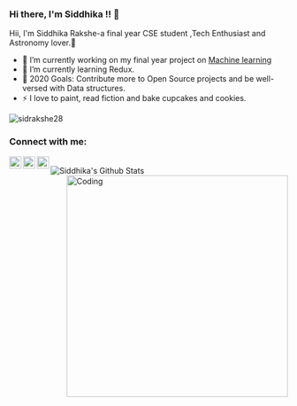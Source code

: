 ### Hi there, I'm Siddhika !! 👋

 Hii, I'm Siddhika Rakshe-a final year CSE student ,Tech Enthusiast and Astronomy lover.🌻
- 🔭 I’m currently working on my final year project on [Machine learning](https://github.com/sidrakshe28/Major-project-Sem-7)
- 🌱 I’m currently learning Redux.
- 🥅 2020 Goals: Contribute more to Open Source projects and be well-versed with Data structures.
- ⚡ I love to paint, read fiction and bake cupcakes and cookies.

<p align="left"> <img src="https://komarev.com/ghpvc/?username=sidrakshe28&label=Profile%20views&color=129e00&style=plastic" alt="sidrakshe28" /> </p>




### Connect with me:


[<img align="left" alt="sidrakshe28 | Twitter" width="22px" src="https://cdn.jsdelivr.net/npm/simple-icons@v3/icons/twitter.svg" />][twitter]
[<img align="left" alt="sidrakshe28 | LinkedIn" width="22px" src="https://cdn.jsdelivr.net/npm/simple-icons@v3/icons/linkedin.svg" />][linkedin]
[<img align="left" alt="sidrakshe28 | Instagram" width="22px" src="https://cdn.jsdelivr.net/npm/simple-icons@v3/icons/instagram.svg" />][instagram]

<br />

<img align="left" alt="Siddhika's Github Stats" src="https://github-readme-stats.vercel.app/api?username=sidrakshe28&show_icons=true&hide_border=true" />

<img align="right" alt="Coding" width="400" src="https://cdn.dribbble.com/users/2646423/screenshots/5507196/computer.gif">


[twitter]:https://twitter.com/SidRakshe28
[linkedin]: https://www.linkedin.com/in/siddhika28/
[instagram]: https://www.instagram.com/sid_r_28/
